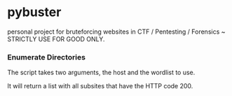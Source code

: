 # pybuster
personal project for bruteforcing websites in CTF / Pentesting / Forensics ~ STRICTLY USE FOR GOOD ONLY.

### Enumerate Directories
The script takes two arguments, the host and the wordlist to use.

It will return a list with all subsites that have the HTTP code 200.

